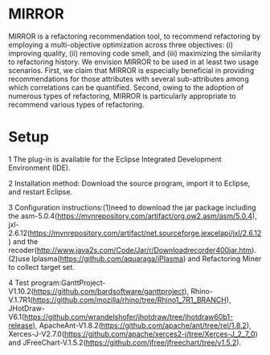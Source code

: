 # MIRROR
MIRROR is a refactoring recommendation tool, to recommend refactoring by employing a multi-objective optimization across three objectives: (i) improving quality, (ii) removing code smell, and (iii) maximizing the similarity to refactoring history. We envision MIRROR to be used in at least two usage scenarios. First, we claim that MIRROR is especially beneficial in providing recommendations for those attributes with several sub-attributes among which correlations can be quantified. Second, owing to the adoption of numerous types of refactoring, MIRROR is particularly appropriate to recommend various types of refactoring.

# Setup
1 The plug-in is available for the Eclipse Integrated Development Environment (IDE).

2 Installation method: Download the source program, import it to Eclipse, and restart Eclipse.

3 Configuration instructions:(1)need to download the jar package including the asm-5.0.4(https://mvnrepository.com/artifact/org.ow2.asm/asm/5.0.4), jxl-2.6.12(https://mvnrepository.com/artifact/net.sourceforge.jexcelapi/jxl/2.6.12) and the recoder(http://www.java2s.com/Code/Jar/r/Downloadrecorder400jar.htm). (2)use Iplasma(https://github.com/aquaraga/iPlasma) and Refactoring Miner to collect target set.

4 Test program:GanttProject-V1.10.2(https://github.com/bardsoftware/ganttproject), Rhino-V.1.7R1(https://github.com/mozilla/rhino/tree/Rhino1_7R1_BRANCH), JHotDraw-V6.1(https://github.com/wrandelshofer/jhotdraw/tree/jhotdraw60b1-release), ApacheAnt-V1.8.2(https://github.com/apache/ant/tree/rel/1.8.2), Xerces-J-V2.7.0(https://github.com/apache/xerces2-j/tree/Xerces-J_2_7_0) and JFreeChart-V.1.5.2(https://github.com/jfree/jfreechart/tree/v1.5.2).
